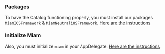 ### Packages
To have the Catalog functioning properly, you must install our packages `MiamIOSFramework` & `MiamNeutraliOSFramework`.
[Here are the instructions](/docs/ios/overview/installation)

### Initialize Miam
Also, you must initialize `miam` in your AppDelegate.
[Here are the instructions](/docs/ios/overview/Initialisation)